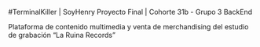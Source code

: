 #TerminalKiller | SoyHenry Proyecto Final | Cohorte 31b - Grupo 3
BackEnd

Plataforma de contenido multimedia y venta de merchandising del estudio de grabación “La Ruina Records”
